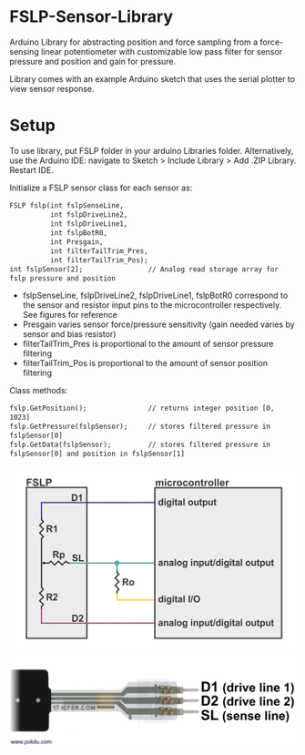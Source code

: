 # FSLP-Sensor-Library
Arduino Library for abstracting position and force sampling from a force-sensing linear potentiometer with customizable low pass filter for sensor pressure and position and gain for pressure.

Library comes with an example Arduino sketch that uses the serial plotter to view sensor response.

# Setup
To use library, put FSLP folder in your arduino Libraries folder. Alternatively, use the Arduino IDE: navigate to Sketch > Include Library > Add .ZIP Library. Restart IDE.

Initialize a FSLP sensor class for each sensor as: 
~~~~
FSLP fslp(int fslpSenseLine, 
          int fslpDriveLine2, 
          int fslpDriveLine1, 
          int fslpBotR0,
          int Presgain,
          int filterTailTrim_Pres,
          int filterTailTrim_Pos);
int fslpSensor[2];                // Analog read storage array for fslp pressure and position
~~~~

- fslpSenseLine, fslpDriveLine2, fslpDriveLine1, fslpBotR0 correspond to the sensor and resistor input pins to the microcontroller respectively. See figures for reference
- Presgain varies sensor force/pressure sensitivity (gain needed varies by sensor and bias resistor) 
- filterTailTrim_Pres is proportional to the amount of sensor pressure filtering
- filterTailTrim_Pos is proportional to the amount of sensor position filtering

Class methods:
~~~~
fslp.GetPosition();               // returns integer position [0, 1023]
fslp.GetPressure(fslpSensor);     // stores filtered pressure in fslpSensor[0]
fslp.GetData(fslpSensor);         // stores filtered pressure in fslpSensor[0] and position in fslpSensor[1]
~~~~


![alt text](img/schematics.png "credit: pololu")
![alt text](img/sensorpins.jpg)
